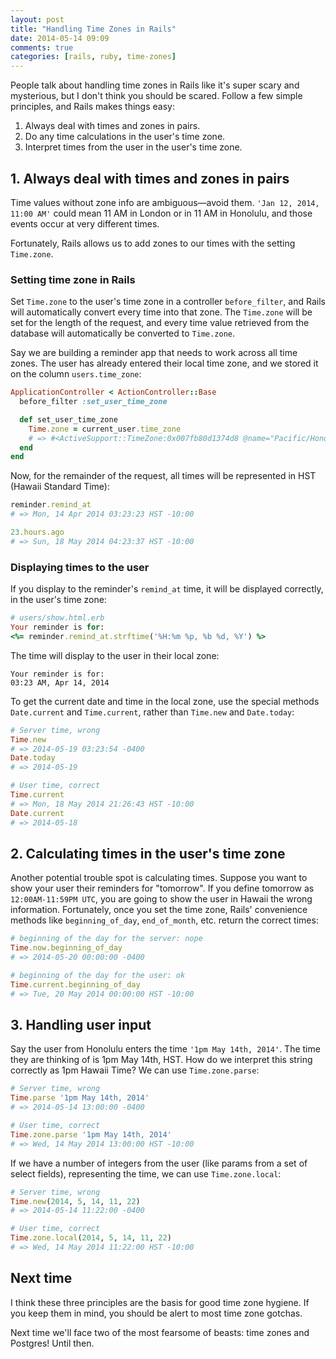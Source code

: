 ```yaml
---
layout: post
title: "Handling Time Zones in Rails"
date: 2014-05-14 09:09
comments: true
categories: [rails, ruby, time-zones]
---
```


People talk about handling time zones in Rails like it's super scary and mysterious, but I don't think you should be scared. Follow a few simple principles, and Rails makes things easy:

1. Always deal with times and zones in pairs.
2. Do any time calculations in the user's time zone.
3. Interpret times from the user in the user's time zone.

## 1. Always deal with times and zones in pairs

Time values without zone info are ambiguous—avoid them. `'Jan 12, 2014, 11:00 AM'` could mean 11 AM in London or in 11 AM in Honolulu, and those events occur at very different times.

Fortunately, Rails allows us to add zones to our times with the setting `Time.zone`.

### Setting time zone in Rails

Set `Time.zone` to the user's time zone in a controller `before_filter`, and Rails will automatically convert every time into that zone. The `Time.zone` will be set for the length of the request, and every time value retrieved from the database will automatically be converted to `Time.zone`.

Say we are building a reminder app that needs to work across all time zones. The user has already entered their local time zone, and we stored it on the column `users.time_zone`:


```ruby
ApplicationController < ActionController::Base
  before_filter :set_user_time_zone

  def set_user_time_zone
    Time.zone = current_user.time_zone
    # => #<ActiveSupport::TimeZone:0x007fb80d1374d8 @name="Pacific/Honolulu" [...] >
  end
end
```

Now, for the remainder of the request, all times will be represented in HST (Hawaii Standard Time):

```ruby
reminder.remind_at
# => Mon, 14 Apr 2014 03:23:23 HST -10:00

23.hours.ago
# => Sun, 18 May 2014 04:23:37 HST -10:00
```

### Displaying times to the user

If you display to the reminder's `remind_at` time, it will be displayed correctly, in the user's time zone:

```ruby
# users/show.html.erb
Your reminder is for:
<%= reminder.remind_at.strftime('%H:%m %p, %b %d, %Y') %>
```

The time will display to the user in their local zone:

```
Your reminder is for:
03:23 AM, Apr 14, 2014
```

To get the current date and time in the local zone, use the special methods `Date.current` and `Time.current`, rather than `Time.new` and `Date.today`:

```ruby
# Server time, wrong
Time.new
# => 2014-05-19 03:23:54 -0400
Date.today
# => 2014-05-19

# User time, correct
Time.current
# => Mon, 18 May 2014 21:26:43 HST -10:00
Date.current
# => 2014-05-18
```

## 2. Calculating times in the user's time zone

Another potential trouble spot is calculating times. Suppose you want to show your user their reminders for "tomorrow". If you define tomorrow as `12:00AM-11:59PM UTC`, you are going to show the user in Hawaii the wrong information. Fortunately, once you set the time zone, Rails' convenience methods like `beginning_of_day`, `end_of_month`, etc. return the correct times:

```ruby
# beginning of the day for the server: nope
Time.now.beginning_of_day
# => 2014-05-20 00:00:00 -0400

# beginning of the day for the user: ok
Time.current.beginning_of_day
# => Tue, 20 May 2014 00:00:00 HST -10:00
```

## 3. Handling user input

Say the user from Honolulu enters the time `'1pm May 14th, 2014'`. The time they are thinking of is 1pm May 14th, HST. How do we interpret this string correctly as 1pm Hawaii Time? We can use `Time.zone.parse`:

```ruby
# Server time, wrong
Time.parse '1pm May 14th, 2014'
# => 2014-05-14 13:00:00 -0400

# User time, correct
Time.zone.parse '1pm May 14th, 2014'
# => Wed, 14 May 2014 13:00:00 HST -10:00
```

If we have a number of integers from the user (like params from a set of select fields), representing the time, we can use `Time.zone.local`:

```ruby
# Server time, wrong
Time.new(2014, 5, 14, 11, 22)
# => 2014-05-14 11:22:00 -0400

# User time, correct
Time.zone.local(2014, 5, 14, 11, 22)
# => Wed, 14 May 2014 11:22:00 HST -10:00
```

## Next time

I think these three principles are the basis for good time zone hygiene. If you keep them in mind, you should be alert to most time zone gotchas.

Next time we'll face two of the most fearsome of beasts: time zones and Postgres! Until then.
